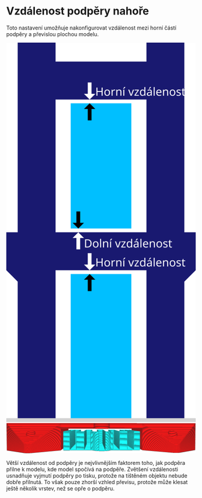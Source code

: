 Vzdálenost podpěry nahoře
====
Toto nastavení umožňuje nakonfigurovat vzdálenost mezi horní částí podpěry a převislou plochou modelu.

![Horní vzdálenost mezi tmavě modrým modelem a světle modrou podpěrou](../images/support_top_bottom_distance_cs.svg)
![Mezi modelem a podpěrou je udržována svislá vzdálenost](../../../articles/images/support_z_distance.png)

Větší vzdálenost od podpěry je nejvlivnějším faktorem toho, jak podpěra přilne k modelu, kde model spočívá na podpěře. Zvětšení vzdálenosti usnadňuje vyjmutí podpěry po tisku, protože na tištěném objektu nebude dobře přilnutá. To však pouze zhorší vzhled převisu, protože může klesat ještě několik vrstev, než se opře o podpěru.

